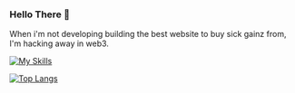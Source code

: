 ### Hello There 👋

<!--
**Santiago868/Santiago868** is a ✨ _special_ ✨ repository because its `README.md` (this file) appears on your GitHub profile.

Here are some ideas to get you started:

- 🔭 I’m currently working on ...
- 🌱 I’m currently learning ...
- 👯 I’m looking to collaborate on ...
- 🤔 I’m looking for help with ...
- 💬 Ask me about ...
- 📫 How to reach me: ...
- 😄 Pronouns: ...
- ⚡ Fun fact: ...
-->

When i'm not developing building the best website to buy sick gainz from, I'm hacking away in web3. 

[![My Skills](https://skillicons.dev/icons?i=js,html,css,react,typescript,php,nextjs,tailwindcss,solidity)](https://skillicons.dev)

[![Top Langs](https://github-readme-stats.vercel.app/api/top-langs/?username=santiago868&layout=compact&theme=dark&count_private=true&hide_border=true)](https://github.com/anuraghazra/github-readme-stats)
